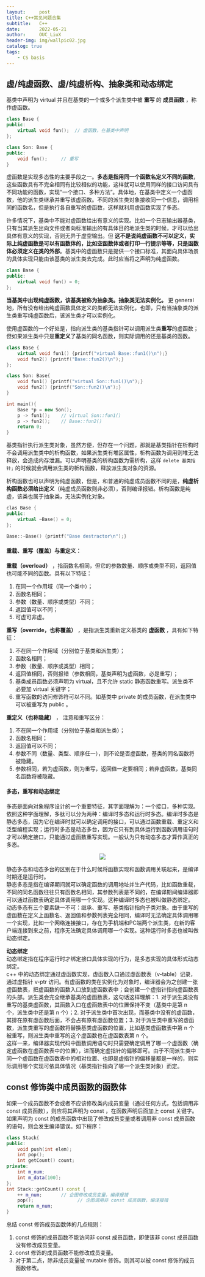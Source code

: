 ```yaml
---
layout:     post
title: C++常见问题合集
subtitle:   C++               
date:       2022-05-21
author:     OUC_LiuX
header-img: img/wallpic02.jpg
catalog: true
tags: 
    - CS basis
---      
```


## 虚/纯虚函数、虚/纯虚析构、抽象类和动态绑定           

基类中声明为 virtual 并且在基类的一个或多个派生类中被 **重写** 的 **成员函数** ，称作虚函数。           

```c++
class Base {
public:
	virtual void fun();  // 虚函数，在基类中声明                  
};

class Son: Base {
public:
	void fun();		// 重写            
}
```

虚函数是实现多态性的主要手段之一。**多态是指用同一个函数名定义不同的函数**，这些函数具有不完全相同有比较相似的功能，这样就可以使用同样的接口访问具有不同功能的函数，实现“一个接口、多种方法”。具体地，在基类中定义一个虚函数，他的派生类继承并重写该虚函数。不同的派生类对象接收同一个信息，调用相同的函数名，但是执行各自重写的虚函数，这样就利用虚函数实现了多态。         

许多情况下，基类中不能对虚函数给出有意义的实现。比如一个日志输出器基类，只有当其派生出向文件或者向标准输出的有具体目的地派生类的时候，才可以给出具体有意义的实现，否则无异于虚空输出。但 **这不是说纯虚函数不可以定义，实际上纯虚函数是可以有函数体的，比如空函数体或者打印一行提示等等，只是函数体必须定义在类的外部**。基类中的虚函数只是提供一个接口标准，其面向具体场景的具体实现只能由该基类的派生类去完成。此时应当将之声明为纯虚函数。            
```c++
class Base {
public:
	virtual void fun() = 0;
};
```

**当基类中出现纯虚函数，该基类被称为抽象类。抽象类无法实例化。** 更 general 地，所有没有给出纯虚函数具体定义的类都无法实例化，也即，只有当抽象类的派生类重写纯虚函数后，该派生类才可以实例化。         

使用虚函数的一个好处是，指向派生类的基类指针可以调用派生类**重写**的虚函数；但如果派生类中只是**重定义**了基类的同名函数，则实际调用的还是基类的函数。          
```c++
class Base {
	virtual void fun1() {printf("virtual Base::fun1()\n");}
	void fun2() {printf("Base::fun2()\n");}
};

class Son: Base{
	void fun1() {printf("virtual Son::fun1()\n");}
	void fun2() {printf("Son::fun2()\n");}
}

int main(){
	Base *p = new Son();
	p -> fun1();	// virtual Son::fun1()                 
	p -> fun2(); 	// Base::fun2()          
	return 0;
}
```

基类指针执行派生类对象，虽然方便，但存在一个问题，那就是基类指针在析构时不会调用派生类中的析构函数，如果派生类有堆区属性，析构函数为调用则堆无法释放，会造成内存泄漏。可以声明基类的析构函数为需析构，这样 `delete 基类指针;` 的时候就会调用派生类的析构函数，释放派生类对象的资源。       

析构函数也可以声明为纯虚函数，但是，和普通的纯虚成员函数不同的是，**纯虚析构函数必须给出定义**（纯虚成员函数则非必须），否则编译报错。析构函数是纯虚，该类也属于抽象类，无法实例化对象。         
```c++
clas Base {
public:
	virtual ~Base() = 0;
};

Base::~Base() {printf("Base destractor\n");}
```


#### 重载、重写（覆盖）与重定义：         

**重载（overload）** ，指函数名相同，但它的参数数量、顺序或类型不同，返回值也可能不同的函数。具有以下特征：        
1. 在同一个作用域（同一个类中）；      
2. 函数名相同；         
3. 参数（数量、顺序或类型）不同；       
4. 返回值可以不同；        
5. 可虚可非虚。        


**重写（override，也称覆盖）** ，是指派生类重新定义基类的 **虚函数** ，具有如下特征：             
1. 不在同一个作用域（分别位于基类和派生类）；             
2. 函数名相同；              
3. 参数（数量、顺序或类型）相同；        
4. 返回值相同，否则报错（参数相同，基类声明为虚函数，必是重写）；      
5. 基类成员函数必须声明为 virtual，且不允许 static 静态函数重写。派生类不必要加 virtual 关键字；        
6. 重写函数的访问修饰符可以不同。如基类中 private 的成员函数，在派生类中可以被重写为 public 。     


**重定义（也称隐藏）** ， 注意和重写区分：              
1. 不在同一个作用域（分别位于基类和派生类）；        
2. 函数名相同；            
3. 返回值可以不同；          
4. 参数不同（数量、类型、顺序任一），则不论是否虚函数，基类的同名函数将被隐藏。          
5. 参数相同，若为虚函数，则为重写，返回值一定要相同；若非虚函数，基类同名函数将被隐藏。      


#### 多态，重写和动态绑定           

多态是面向对象程序设计的一个重要特征，其字面理解为：一个接口，多种实现。依照这种字面理解，多肽可以分为两种：编译时多态和运行时多态。编译时多态是静态多态，因为它在编译时就可以确定调用的接口，可以通过函数重载、重定义和泛型编程实现；运行时多态是动态多台，因为它只有到具体运行到函数调用语句时才可以确定接口，只能通过虚函数重写实现。一般认为只有动态多态才算作真正的多态。        

<div align=center><img src="https://raw.githubusercontent.com/OUCliuxiang/OUCliuxiang.github.io/master/img/CSbasis/CPP01.png"></div>        

静态多态和动态多台的区别在于什么时候将函数实现和函数调用关联起来，是编译时期还是运行时。       
静态多态是指在编译期间就可以确定函数的调用地址并生产代码，比如函数重载，不同的同名函数往往只有函数名相同，其参数列表是不同的，在编译期间编译器即可以通过函数表确定具体调用哪一个实现。这种编译时多态也被叫做静态绑定。      
动态多态有三个要素缺一不可：继承、重写、基类指针指向子类对象。由于重写的虚函数在定义上函数名、返回值和参数列表完全相同，编译时无法确定具体调用哪一个实现，比如一个网络连接接口，存在为手机端和PC端两个派生类，在新的客户端连接到来之前，程序无法确定具体调用哪一个实现。这种运行时多态也被叫做动态绑定。       

**动态绑定**         
动态绑定指在程序运行时才绑定接口具体实现的行为，是多态实现的具体形式动态绑定。       
c++ 中的动态绑定通过虚函数实现，虚函数入口通过虚函数表（v-table）记录，通过虚指针 v-ptr 访问。有虚函数的类在实例化为对象时，编译器会为之创建一张虚函数表，把虚函数的函数入口放到虚函数表中；会创建一个虚指针指向虚函数表的头部。派生类会完全继承基类的虚函数表，这句话这样理解：1. 对于派生类没有重写的基类虚函数，其函数入口在虚函数表中的位置保持不变（基类中是第 n 个，派生类中还是第 n 个）；2. 对于派生类中首次出现，而基类中没有的虚函数，其排在原有虚函数后面，不会占有原有虚函数位置；3. 对于派生类中重写的虚函数，派生类重写的虚函数将替换基类虚函数的位置，比如基类虚函数表中第 n 个被重写，则派生类中重写的这个虚函数也在虚函数表第 n 个。      
这样一来，编译器实现代码中函数调用语句时只需要确定调用了哪一个虚函数（确定虚函数在虚函数表中的位置），进而确定虚指针的偏移即可。由于不同派生类中同一个虚函数在虚函数表中的相对位置、也即是虚指针的偏移量都是一样的，则实际调用哪个实现可依具体情况（基类指针指向了哪一个派生类对象）而定。        



## const 修饰类中成员函数的函数体         

如果一个成员函数不会或者不应该修改类内成员变量（通过任何方式，包括调用非 const 成员函数），则应将其声明为 const ，在函数声明后面加上 const 关键字。如果声明为 const 的成员函数中出现了修改成员变量或者调用非 const 成员函数的语句，则会发生编译错误。如下程序：        
```c++
class Stack{
public:
	void push(int elem);
	int pop();
	int getCount() count;
private:
	int m_num;
	int m_data[100];
};
int Stack::getCount() const {
	++ m_num;		// 企图修改成员变量，编译报错           
	pop();				  // 企图调用非 const 成员函数，编译报错          
	return m_num;
}
```

总结 const 修饰成员函数体的几点规则：       
1. const 修饰的成员函数不能访问非 const 成员函数，即使该非 const 成员函数没有修改成员变量。       
2. const 修饰的成员函数不能修改成员变量。       
3. 对于第二点，除非成员变量被 mutable 修饰。则其可以被 const 修饰的成员函数修改。       

